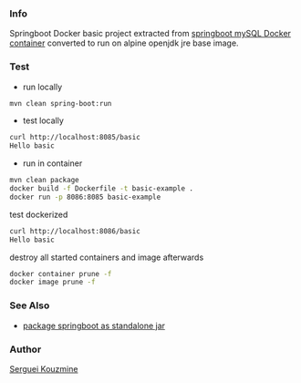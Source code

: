 ### Info

Springboot Docker basic project extracted from [springboot mySQL Docker container](https://github.com/TechPrimers/docker-mysql-spring-boot-example) converted to run on alpine openjdk jre base image.
### Test

* run locally
```sh
mvn clean spring-boot:run
```
* test locally
```sh
curl http://localhost:8085/basic
Hello basic
```
* run in container
```sh
mvn clean package
docker build -f Dockerfile -t basic-example . 
docker run -p 8086:8085 basic-example
```
test dockerized
```sh
curl http://localhost:8086/basic
Hello basic
```
destroy all started containers and image afterwards
```sh
docker container prune -f
docker image prune -f
```

### See Also
  * [package springboot as standalone jar](https://www.baeldung.com/spring-boot-run-maven-vs-executable-jar)

### Author
[Serguei Kouzmine](kouzmine_serguei@yahoo.com)
